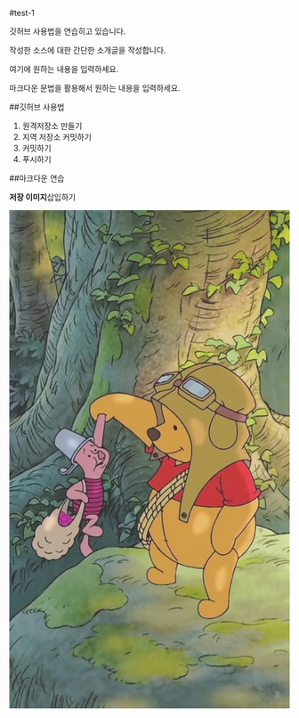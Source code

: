 #test-1

깃허브 사용법을 연습히고 있습니다.

작성한 소스에 대한 간단한 소개글을 작성합니다.

여기에 원하는 내용을 입력하세요.

마크다운 문법을 활용해서 원하는 내용을 입력하세요.

##깃허브 사용법

1. 원격저장소 만들기
2. 지역 저장소 커밋하기
3. 커밋하기
4. 푸시하기

##마크다운 연습

**저장 이미지**삽입하기

![프로필 이미지](./다운로드.jpg)
